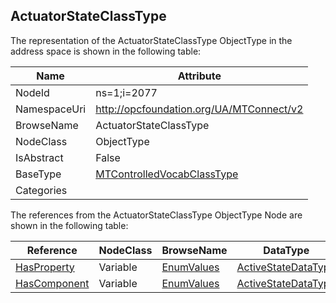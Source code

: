 <!-- objecttype -->
## ActuatorStateClassType
  
<!-- end of text -->
The representation of the ActuatorStateClassType ObjectType in the address space is shown in the following table:  

|Name|Attribute|
|---|---|
|NodeId|ns=1;i=2077|
|NamespaceUri|http://opcfoundation.org/UA/MTConnect/v2|
|BrowseName|ActuatorStateClassType|
|NodeClass|ObjectType|
|IsAbstract|False|
|BaseType|[MTControlledVocabClassType](../../ObjectTypes/MTControlledVocabClassType/readme.md)|
|Categories||

The references from the ActuatorStateClassType ObjectType Node are shown in the following table:  

|Reference|NodeClass|BrowseName|DataType|TypeDefinition|ModellingRule|
|---|---|---|---|---|---|
|[HasProperty](../../../Core/Part3/ReferenceTypes/HasProperty/readme.md)|Variable|[EnumValues](#EnumValues)|[ActiveStateDataType](../../DataTypes/ActiveStateDataType/readme.md)|[ActiveStateDataType](../../DataTypes/ActiveStateDataType/readme.md)|[Mandatory](../../../Core/Objects/Mandatory/readme.md)|
|[HasComponent](../../../Core/Part3/ReferenceTypes/HasComponent/readme.md)|Variable|[EnumValues](#EnumValues)|[ActiveStateDataType](../../DataTypes/ActiveStateDataType/readme.md)|[ActiveStateDataType](../../DataTypes/ActiveStateDataType/readme.md)|[Mandatory](../../../Core/Objects/Mandatory/readme.md)|



